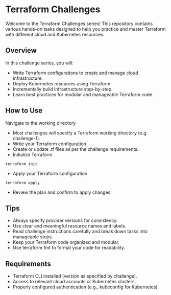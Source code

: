 # Terraform Challenges

Welcome to the Terraform Challenges series! This repository contains various hands-on tasks designed to help you practice and master Terraform with different cloud and Kubernetes resources.

## Overview

In this challenge series, you will:
- Write Terraform configurations to create and manage cloud infrastructure.
- Deploy Kubernetes resources using Terraform.
- Incrementally build infrastructure step-by-step.
- Learn best practices for modular and manageable Terraform code.

## How to Use

Navigate to the working directory

- Most challenges will specify a Terraform working directory (e.g. challenge-1).
- Write your Terraform configuration
- Create or update .tf files as per the challenge requirements.
- Initialize Terraform
```
terraform init
```

- Apply your Terraform configuration
```
terraform apply
```
- Review the plan and confirm to apply changes.


## Tips
- Always specify provider versions for consistency.
- Use clear and meaningful resource names and labels.
- Read challenge instructions carefully and break down tasks into manageable steps.
- Keep your Terraform code organized and modular.
- Use terraform fmt to format your code for readability.

## Requirements
- Terraform CLI installed (version as specified by challenge).
- Access to relevant cloud accounts or Kubernetes clusters.
- Properly configured authentication (e.g., kubeconfig for Kubernetes)